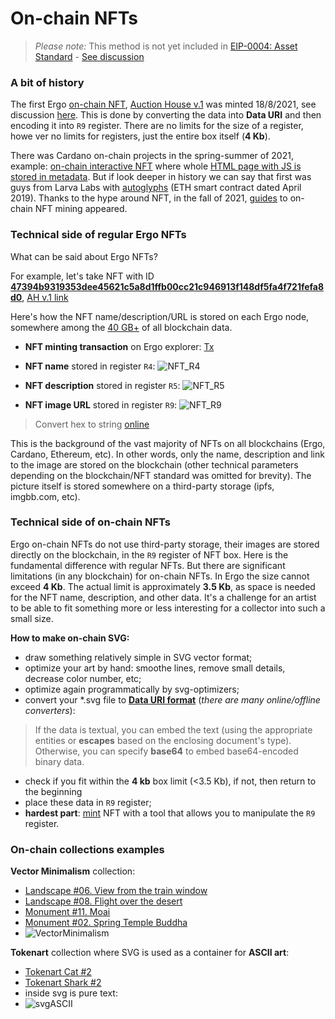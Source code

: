 # On-chain NFTs
> *Please note:* This method is not yet included in [EIP-0004: Asset Standard](eip4.md) - [See discussion](https://discord.com/channels/668903786361651200/940209605299036170/942656843619106827)


### A bit of history

The first Ergo [on-chain NFT](https://ergotokens.org/#/?token=2994d36afcfaf29bb2cfbdcc5280bdd117852ef14044bf9c01b87a83dba8b2c6), [Auction House v.1](https://v1.ergoauctions.org/#/auction/specific/07d1c4367a2ff26492bbbb57b0cafb336aca19315646c73ab8a819fe55635152) was minted 18/8/2021, see discussion [here](https://discord.com/channels/668903786361651200/669989266478202917/1010794626338263100). This is done by converting the data into **Data URI** and then encoding it into `R9` register. There are no limits for the size of a register, howe
ver no limits for registers, just the entire box itself (**4 Kb**).

There was Cardano on-chain projects in the spring-summer of 2021, example:
[on-chain interactive NFT](https://pool.pm/6c4fd3073bca09e62e85463e3380546e49d0344e7996c4d1b4cd0bd3.SHDEMO6) where whole [HTML page with JS is stored in metadata](
https://cardanoscan.io/transaction/f685d279cfce4eedea32488c60331ea8d0e0b2f3015c6825959dc6c7f6f023fb?tab=metadata). 
But if look deeper in history we can say that first was guys from Larva Labs with [autoglyphs](https://www.larvalabs.com/autoglyphs) (ETH smart contract dated April 2019).
Thanks to the hype around NFT, in the fall of 2021, [guides](youtube.com/watch?v=9oERTH9Bkw0) to on-chain NFT mining appeared.


### Technical side of regular Ergo NFTs

What can be said about Ergo NFTs?

For example, let's take NFT with ID 
[**47394b9319353dee45621c5a8d1ffb00cc21c946913f148df5fa4f721fefa8d0**](https://ergotokens.org/#/?token=47394b9319353dee45621c5a8d1ffb00cc21c946913f148df5fa4f721fefa8d0), [AH v.1 link](https://v1.ergoauctions.org/#/auction/specific/f5c660c3b9b4c2c17b98c094126134d3aacca977efe036dd41ab34b43fcfad71)

Here's how the NFT name/description/URL is stored on each Ergo node, somewhere among the [40 GB+](https://explorer.ergoplatform.com/en/charts/blockchain-size) of all blockchain data.

+ **NFT minting transaction** on Ergo explorer: [Tx](https://explorer.ergoplatform.com/en/transactions/153051163bdaeae8ff31dab0ea15e48bfe97b2f60e57fe30de08d9e102389df9)

+ **NFT name** stored in register `R4`:
![NFT_R4](https://github.com/ergoplatform/ergodocs/assets/99899807/ad99a442-6569-4f66-b3e2-3c0279bc28ec)

+ **NFT description** stored in register `R5`:
![NFT_R5](https://github.com/ergoplatform/ergodocs/assets/99899807/59e3428b-2ed5-45dc-aca3-29c77dbd3a05)

+ **NFT image URL** stored in register `R9`:
![NFT_R9](https://github.com/ergoplatform/ergodocs/assets/99899807/5f5838ca-ae99-43eb-aab4-d2d774c3ff83)

>Convert hex to string [online](https://string-functions.com/hex-string.aspx)

This is the background of the vast majority of NFTs on all blockchains (Ergo, Cardano, Ethereum, etc). In other words, only the name, description and link to the image are stored on the blockchain (other technical parameters depending on the blockchain/NFT standard was omitted for brevity).
The picture itself is stored somewhere on a third-party storage (ipfs, imgbb.com, etc).


### Technical side of on-chain NFTs

Ergo on-chain NFTs do not use third-party storage, their images are stored directly on the blockchain, in the `R9` register of NFT box. Here is the fundamental difference with regular NFTs. But there are significant limitations (in any blockchain) for on-chain NFTs. In Ergo the size cannot exceed **4 Kb**. The actual limit is approximately **3.5 Kb**, as space is needed for the NFT name, description, and other data. It's a challenge for an artist to be able to fit something more or less interesting for a collector into such a small size.

**How to make on-chain SVG:**

 - draw something relatively simple in SVG vector format;
 - optimize your art by hand: smoothe lines, remove small details, decrease color number, etc;
 - optimize again programmatically by svg-optimizers;
 - convert your *.svg file to [**Data URI format**](https://developer.mozilla.org/en-US/docs/Web/HTTP/Basics_of_HTTP/Data_URLs) (_there are many online/offline converters_):
 >If the data is textual, you can embed the text (using the appropriate entities or **escapes** based on the enclosing document's type). Otherwise, you can specify **base64** to embed base64-encoded binary data.
 - сheck if you fit within the **4 kb** box limit (<3.5 Kb), if not, then return to the beginning
 - place these data in `R9` register;
 - **hardest part**: [mint](https://docs.ergoplatform.com/dev/tokens/nfts/nft-examples/) NFT with a tool that allows you to manipulate the `R9` register.
  
  
### On-chain collections examples
 

**Vector Minimalism** collection:

- [Landscape #06. View from the train window](https://ergotokens.org/#/?token=62e9e8fc25e148a35e4bb99d70b810a897e78a7fd26adda0e8335a2ad17ef58c)
- [Landscape #08. Flight over the desert](https://ergotokens.org/#/?token=cf3f157c32c22749742fb0acc85aa07e6640b61290b26a89efd9e40f5070a938)
- [Monument #11. Moai](https://ergotokens.org/#/?token=1d7430bacd2a0b1d83366cfad766a8dfb221c2de80ee95ab271a29bfdf7fc0a0)
- [Monument #02. Spring Temple Buddha](https://ergotokens.org/#/?token=d935e4fa226bbd89dfc37e45f5a6bbcdee259f1368210aca61f1b6183e01c408) 
- ![VectorMinimalism](https://github.com/ergoplatform/ergodocs/assets/99899807/10efaf86-a7ba-46ec-a620-db9a4f59a29a)


**Tokenart** collection where SVG is used as a container for **ASСII art**:

- [Tokenart Cat #2](https://ergotokens.org/#/?token=14435234f5fdf1bfc0f98c2186512db292266bf4ac8d0c74f6ad056dcfaf36d1)  
- [Tokenart Shark #2](https://ergotokens.org/#/?token=723f7eb846895bd0294619300488eb1974e6827e27d1624289019b42ec7252a3)
- inside svg is pure text:
- ![svgASCII](https://github.com/ergoplatform/ergodocs/assets/99899807/02b1142b-a25d-4cc4-8092-c6026baa046c)

